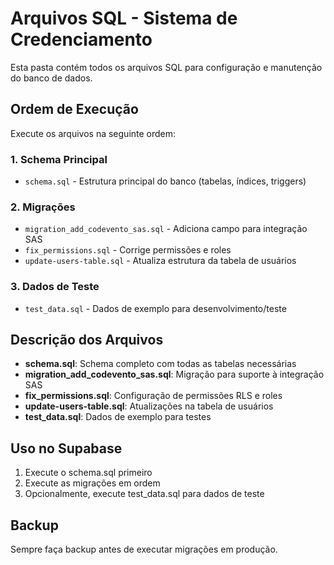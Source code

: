 # Arquivos SQL - Sistema de Credenciamento

Esta pasta contém todos os arquivos SQL para configuração e manutenção do banco de dados.

## Ordem de Execução

Execute os arquivos na seguinte ordem:

### 1. Schema Principal
- `schema.sql` - Estrutura principal do banco (tabelas, índices, triggers)

### 2. Migrações
- `migration_add_codevento_sas.sql` - Adiciona campo para integração SAS
- `fix_permissions.sql` - Corrige permissões e roles
- `update-users-table.sql` - Atualiza estrutura da tabela de usuários

### 3. Dados de Teste
- `test_data.sql` - Dados de exemplo para desenvolvimento/teste

## Descrição dos Arquivos

- **schema.sql**: Schema completo com todas as tabelas necessárias
- **migration_add_codevento_sas.sql**: Migração para suporte à integração SAS
- **fix_permissions.sql**: Configuração de permissões RLS e roles
- **update-users-table.sql**: Atualizações na tabela de usuários
- **test_data.sql**: Dados de exemplo para testes

## Uso no Supabase

1. Execute o schema.sql primeiro
2. Execute as migrações em ordem
3. Opcionalmente, execute test_data.sql para dados de teste

## Backup

Sempre faça backup antes de executar migrações em produção.